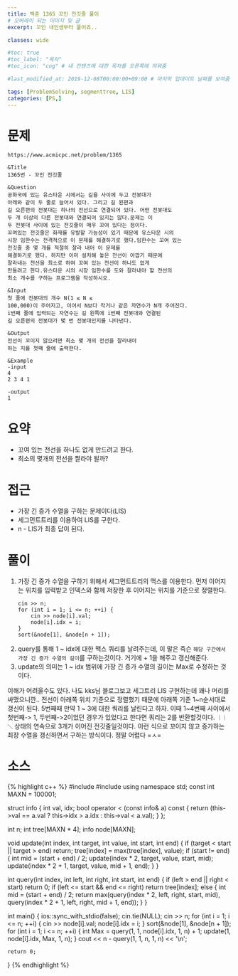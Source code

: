 ```yaml
---
title: 백준 1365 꼬인 전깃줄 풀이
# 오버레이 되는 이미지 및 글
excerpt: 꼬인 내인생부터 풀어죠..

classes: wide

#toc: true
#toc_label: "목차"
#toc_icon: "cog" # 내 컨텐츠에 대한 목차를 오른쪽에 띄워줌

#last_modified_at: 2019-12-08T00:00:00+09:00 # 마지막 업데이트 날짜를 보여줌

tags: [ProblemSolving, segmenttree, LIS]
categories: [PS,]
---
```


# 문제
```
https://www.acmicpc.net/problem/1365

&Title
1365번 - 꼬인 전깃줄

&Question
공화국에 있는 유스타운 시에서는 길을 사이에 두고 전봇대가 
아래와 같이 두 줄로 늘어서 있다. 그리고 길 왼편과 
길 오른편의 전봇대는 하나의 전선으로 연결되어 있다. 어떤 전봇대도 
두 개 이상의 다른 전봇대와 연결되어 있지는 않다.문제는 이 
두 전봇대 사이에 있는 전깃줄이 매우 꼬여 있다는 점이다. 
꼬여있는 전깃줄은 화재를 유발할 가능성이 있기 때문에 유스타운 시의 
시장 임한수는 전격적으로 이 문제를 해결하기로 했다.임한수는 꼬여 있는 
전깃줄 중 몇 개를 적절히 잘라 내어 이 문제를 
해결하기로 했다. 하지만 이미 설치해 놓은 전선이 아깝기 때문에 
잘라내는 전선을 최소로 하여 꼬여 있는 전선이 하나도 없게 
만들려고 한다.유스타운 시의 시장 임한수를 도와 잘라내야 할 전선의 
최소 개수를 구하는 프로그램을 작성하시오. 

&Input
첫 줄에 전봇대의 개수 N(1 ≤ N ≤ 
100,000)이 주어지고, 이어서 N보다 작거나 같은 자연수가 N개 주어진다. 
i번째 줄에 입력되는 자연수는 길 왼쪽에 i번째 전봇대와 연결된 
길 오른편의 전봇대가 몇 번 전봇대인지를 나타낸다. 

&Output
전선이 꼬이지 않으려면 최소 몇 개의 전선을 잘라내야 
하는 지를 첫째 줄에 출력한다. 

&Example
-input
4
2 3 4 1

-output
1
```

# 요약
* 꼬여 있는 전선을 하나도 없게 만드려고 한다.
* 최소의 몇개의 전선을 짤라야 될까?

# 접근
* 가장 긴 증가 수열을 구하는 문제이다(LIS)
* 세그먼트트리를 이용하여 LIS를 구한다.
* n - LIS가 최종 답이 된다.

# 풀이
1. 가장 긴 증가 수열을 구하기 위해서 세그먼트트리의 맥스를 이용한다. 먼저 이어지는 위치를 입력받고 인덱스와 함께 저장한 후 이어지는 위치를 기준으로 정렬한다.
    ```
    cin >> n;
	for (int i = 1; i <= n; ++i) {
		cin >> node[i].val;
		node[i].idx = i;
	}
	sort(&node[1], &node[n + 1]);
    ```
1. query를 통해 1 ~ idx에 대한 맥스 쿼리를 날려주는데, 이 말은 즉슨 `해당 구간에서 가장 긴 증가 수열의 길이`를 구하는것이다. 거기에 + 1을 해주고 갱신해준다.
1. update의 의미는 1 ~ idx 범위에 가장 긴 증가 수열의 길이는 Max로 수정하는 것이다.

이해가 어려울수도 있다. 나도 kks님 블로그보고 세그트리 LIS 구현하는데 꽤나 머리를 싸맸으니깐.. 전선이 아래쪽 위치 기준으로 정렬했기 때문에 아래쪽 기준 1~n순서대로 갱신이 된다. 5번째때 만약 1 ~ 3에 대한 쿼리를 날린다고 하자. 이때 1~4번째 사이에서  첫번째-> 1, 두번째->2이었던 경우가 있었다고 한다면 쿼리는 2를 반환할것이다. `｜｜＼` 상태의 연속으로 3개가 이어진 전깃줄일것이다. 이런 식으로 꼬이지 않고 증가하는 최장 수열을 갱신하면서 구하는 방식이다. 정말 어렵다 =ㅅ=

# 소스
{% highlight c++ %}
#include <iostream>
#include <algorithm>
using namespace std;
const int MAXN = 100001;

struct info {
	int val, idx;
	bool operator < (const info& a) const {
		return (this->val == a.val ? this->idx > a.idx : this->val < a.val);
	}
};

int n;
int tree[MAXN * 4];
info node[MAXN];

void update(int index, int target, int value, int start, int end) {
	if (target < start || target > end)
		return;
	tree[index] = max(tree[index], value);
	if (start != end) {
		int mid = (start + end) / 2;
		update(index * 2, target, value, start, mid);
		update(index * 2 + 1, target, value, mid + 1, end);
	}
}

int query(int index, int left, int right, int start, int end) {
	if (left > end || right < start)
		return 0;
	if (left <= start && end <= right)
		return tree[index];
	else {
		int mid = (start + end) / 2;
		return max(query(index * 2, left, right, start, mid),
			query(index * 2 + 1, left, right, mid + 1, end));
	}
}

int main() {
	ios::sync_with_stdio(false);
	cin.tie(NULL);
	cin >> n;
	for (int i = 1; i <= n; ++i) {
		cin >> node[i].val;
		node[i].idx = i;
	}
	sort(&node[1], &node[n + 1]);
	for (int i = 1; i <= n; ++i) {
		int Max = query(1, 1, node[i].idx, 1, n) + 1;
		update(1, node[i].idx, Max, 1, n);
	}
	cout << n - query(1, 1, n, 1, n) << '\n';
	
	return 0;
}
{% endhighlight %}
